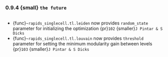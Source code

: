 ### 0.9.4 {small} `the future`

```{rubric} Features
```
* {func}`~rapids_singlecell.tl.leiden` now provides `random_state` parameter for initializing the optimization {pr}`102` {smaller}`J Pintar & S Dicks`
* {func}`~rapids_singlecell.tl.louvain` now provides `threshold` parameter for setting the minimum modularity gain between levels {pr}`103` {smaller}`J Pintar & S Dicks`
